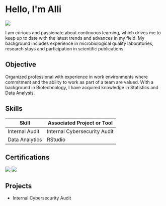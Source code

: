 # Hello, I'm Alli
<a href="https://www.linkedin.com/in/allison-ceballos-alvarez/"><img src="https://img.shields.io/badge/-LinkedIn-0072b1?&style=for-the-badge&logo=linkedin&logoColor=white" /></a>


I am curious and passionate about continuous learning, which drives me to keep up to date with the latest trends and advances in my field. My background includes experience in microbiological quality laboratories, research stays and participation in scientific publications.

## Objective
Organized professional with experience in work environments where commitment and the ability to work as part of a team are valued. With a background in Biotechnology, I have acquired knowledge in Statistics and Data Analysis.

## Skills

| Skill                                         | Associated Project or Tool |
|-----------------------------------------------|----------------------------|
| Internal Audit                                | <a hRref="https://google.com">Internal Cybersecurity Audit</a>|
| Data Analytics                                | RStudio|

## Certifications
<div>
<a href="https://www.credly.com/badges/2ce59462-1d10-496a-871b-7a6288c9b0b5/linked_in_profile" target="_blank">
  <img src="https://img.shields.io/badge/-Google%20Data%20Analytics%20Specialization-4285F4?&style=for-the-badge&logo=Google&logoColor=white" />
</a>
<a href="https://www.coursera.org/account/accomplishments/verify/3JWV4U3GWG7L">
  <img src="https://img.shields.io/badge/-Python%20Data%20Structures-3776AB?&style=for-the-badge&logo=Python&logoColor=white" />
</a>
</div>

## Projects
- Internal Cybersecurity Audit
